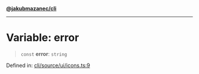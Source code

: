 [**@jakubmazanec/cli**](../../../README.md)

---

# Variable: error

> `const` **error**: `string`

Defined in:
[cli/source/ui/icons.ts:9](https://github.com/jakubmazanec/tools/blob/40ba1fb8bbde716fbe797d7886fffe14521e098a/packages/cli/source/ui/icons.ts#L9)
